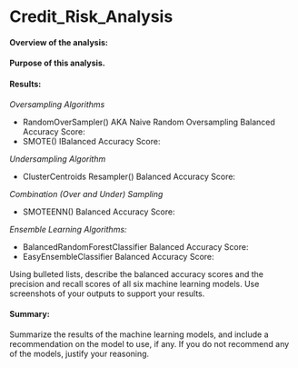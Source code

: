 # Credit_Risk_Analysis

#### Overview of the analysis: 

#### Purpose of this analysis.

#### Results: 

*Oversampling Algorithms*
  * RandomOverSampler() AKA Naive Random Oversampling
      Balanced Accuracy Score:
  * SMOTE()
      IBalanced Accuracy Score:

*Undersampling Algorithm*
  * ClusterCentroids Resampler()
      Balanced Accuracy Score:

*Combination (Over and Under) Sampling*
  * SMOTEENN()
      Balanced Accuracy Score:

*Ensemble Learning Algorithms:*
  * BalancedRandomForestClassifier
      Balanced Accuracy Score:
  * EasyEnsembleClassifier
      Balanced Accuracy Score:
      
      
Using bulleted lists, describe the balanced accuracy scores and the precision and recall scores of all six machine learning models. Use screenshots of your outputs to support your results.

#### Summary: 

Summarize the results of the machine learning models, and include a recommendation on the model to use, if any. If you do not recommend any of the models, justify your reasoning.

